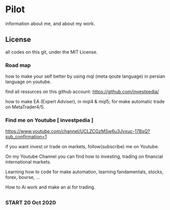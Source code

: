 # Pilot
information about me, and about my work.


## License
all codes on this git, under the MIT License.


### Road map
how to make your self better by using mql (meta qoute language) in persian language on youtube.

find all ressurces on this github account: https://github.com/investpedia/

how to make EA (Expert Adviser), in mql4 & mql5; for make automatic trade on MetaTrader4/5.


### Find me on Youtube [ investpedia ]
https://www.youtube.com/channel/UCLZCGzMSw6u3Jvxuc-17BsQ?sub_confirmation=1

if you want invest or trade on markets, follow(subscribe) me on Youtube.

On my Youtube Channel you can find how to investing, trading on financial international markets.

Learning how to code for make automation, learning fandamentals, stocks, forex, bourse, ...

How to Ai work and make an ai for trading. 

## 
### START 20 Oct 2020